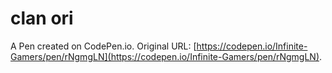 # clan ori

A Pen created on CodePen.io. Original URL: [https://codepen.io/Infinite-Gamers/pen/rNgmgLN](https://codepen.io/Infinite-Gamers/pen/rNgmgLN).

